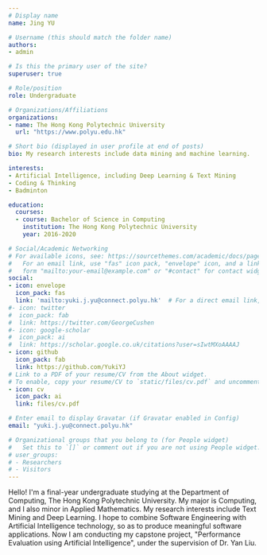 ```yaml
---
# Display name
name: Jing YU

# Username (this should match the folder name)
authors:
- admin

# Is this the primary user of the site?
superuser: true

# Role/position
role: Undergraduate 

# Organizations/Affiliations
organizations:
- name: The Hong Kong Polytechnic University
  url: "https://www.polyu.edu.hk"

# Short bio (displayed in user profile at end of posts)
bio: My research interests include data mining and machine learning.

interests:
- Artificial Intelligence, including Deep Learning & Text Mining
- Coding & Thinking
- Badminton

education:
  courses:
  - course: Bachelor of Science in Computing
    institution: The Hong Kong Polytechnic University
    year: 2016-2020

# Social/Academic Networking
# For available icons, see: https://sourcethemes.com/academic/docs/page-builder/#icons
#   For an email link, use "fas" icon pack, "envelope" icon, and a link in the
#   form "mailto:your-email@example.com" or "#contact" for contact widget.
social:
- icon: envelope
  icon_pack: fas
  link: 'mailto:yuki.j.yu@connect.polyu.hk'  # For a direct email link, use "mailto:test@example.org".
#- icon: twitter
#  icon_pack: fab
#  link: https://twitter.com/GeorgeCushen
#- icon: google-scholar
#  icon_pack: ai
#  link: https://scholar.google.co.uk/citations?user=sIwtMXoAAAAJ
- icon: github
  icon_pack: fab
  link: https://github.com/YukiYJ
# Link to a PDF of your resume/CV from the About widget.
# To enable, copy your resume/CV to `static/files/cv.pdf` and uncomment the lines below.
- icon: cv
  icon_pack: ai
  link: files/cv.pdf

# Enter email to display Gravatar (if Gravatar enabled in Config)
email: "yuki.j.yu@connect.polyu.hk"

# Organizational groups that you belong to (for People widget)
#   Set this to `[]` or comment out if you are not using People widget.
# user_groups:
# - Researchers
# - Visitors
---
```


Hello! I'm a final-year undergraduate studying at the Department of Computing, The Hong Kong Polytechnic University. My major is Computing, and I also minor in Applied Mathematics. My research interests include Text Mining and Deep Learning. I hope to combine Software Engineering with Artificial Intelligence technology, so as to produce meaningful software applications. Now I am conducting my capstone project, "Performance Evaluation using Artificial Intelligence", under the supervision of Dr. Yan Liu.
